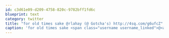 ```yaml
---
id: c3d61e09-d209-4758-820c-9782bff1fd6c
blueprint: text
category: twitter
title: "for old times sake @rlahay (@ Gotcha's) http://4sq.com/g6ufcZ"
caption: 'for old times sake <span class="username username_linked">@<a href="https://twitter.com/rlahay" title="Ryan Lahay">rlahay</a></span> (@ Gotcha''s) http://4sq.com/g6ufcZ'
---
```

